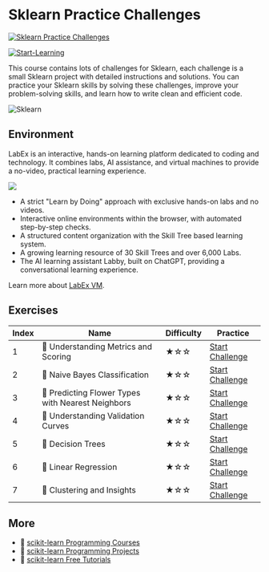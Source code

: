 # Sklearn Practice Challenges

[![Sklearn Practice Challenges](https://cover-creator.labex.io/sklearn-practice-challenges.png)](https://labex.io/courses/sklearn-practice-challenges)

[![Start-Learning](https://img.shields.io/badge/Start-Learning-whitesmoke?style=for-the-badge)](https://labex.io/courses/sklearn-practice-challenges)

This course contains lots of challenges for Sklearn, each challenge is a small Sklearn project with detailed instructions and solutions. You can practice your Sklearn skills by solving these challenges, improve your problem-solving skills, and learn how to write clean and efficient code.

![Sklearn](https://img.shields.io/badge/Sklearn-whitesmoke?style=for-the-badge&logo=sklearn)


## Environment

LabEx is an interactive, hands-on learning platform dedicated to coding and technology. It combines labs, AI assistance, and virtual machines to provide a no-video, practical learning experience.

![](https://tutorial-screenshot.getvm.io/images/vm-1725247253.png)

- A strict "Learn by Doing" approach with exclusive hands-on labs and no videos.
- Interactive online environments within the browser, with automated step-by-step checks.
- A structured content organization with the Skill Tree based learning system.
- A growing learning resource of 30 Skill Trees and over 6,000 Labs.
- The AI learning assistant Labby, built on ChatGPT, providing a conversational learning experience.

Learn more about [LabEx VM](https://support.labex.io/using-labex/virtual-machine).

## Exercises

|   Index | Name                                              | Difficulty   | Practice                                                                                                                          |
|---------|---------------------------------------------------|--------------|-----------------------------------------------------------------------------------------------------------------------------------|
|       1 | 🎯 Understanding Metrics and Scoring              | ★☆☆          | <a target='_blank' href='https://labex.io/labs/python-understanding-metrics-and-scoring-185172'>Start Challenge</a>               |
|       2 | 🎯 Naive Bayes Classification                     | ★☆☆          | <a target='_blank' href='https://labex.io/labs/python-naive-bayes-classification-250427'>Start Challenge</a>                      |
|       3 | 🎯 Predicting Flower Types with Nearest Neighbors | ★☆☆          | <a target='_blank' href='https://labex.io/labs/sklearn-predicting-flower-types-with-nearest-neighbors-256147'>Start Challenge</a> |
|       4 | 🎯 Understanding Validation Curves                | ★☆☆          | <a target='_blank' href='https://labex.io/labs/python-understanding-validation-curves-106940'>Start Challenge</a>                 |
|       5 | 🎯 Decision Trees                                 | ★☆☆          | <a target='_blank' href='https://labex.io/labs/python-decision-trees-92597'>Start Challenge</a>                                   |
|       6 | 🎯 Linear Regression                              | ★☆☆          | <a target='_blank' href='https://labex.io/labs/python-linear-regression-185171'>Start Challenge</a>                               |
|       7 | 🎯 Clustering and Insights                        | ★☆☆          | <a target='_blank' href='https://labex.io/labs/python-clustering-and-insights-198286'>Start Challenge</a>                         |

## More

- 🔗 [scikit-learn Programming Courses](https://github.com/labex-labs/awesome-programming-courses)
- 🔗 [scikit-learn Programming Projects](https://github.com/labex-labs/awesome-programming-projects)
- 🔗 [scikit-learn Free Tutorials](https://github.com/labex-labs/sklearn-free-tutorials)

